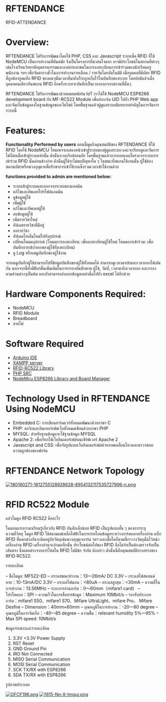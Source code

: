 # RFTENDANCE
RFID-ATTENDANCE

# Overview:

RFTENDANCE ได้รับการพัฒนาโดยใช้ PHP, CSS และ Javascript ระบบเช็ค RFID ที่ใช้ NodeMCU เป็นการทำงานที่ทันสมัย จึงเป็นโครงการที่น่าสนใจมาก อาจมีประโยชน์ในสถานที่ต่างๆเช่นโรงเรียนวิทยาลัยอุตสาหกรรมและองค์กรเอกชนในการลงทะเบียนการเข้าร่วมของนักเรียนครูพนักงาน ฯลฯ เพื่อจัดตารางชั่วโมงการทำงานรายเดือน / รายวันโดยอัตโนมัติ เมื่อบุคคลที่มีบัตร RFID ที่ถูกต้องรูดแท็ก RFID ของคนๆนั้นเวลาที่มาถึงก็จะถูกเก็บไว้ในบันทึกของระบบ โดยปกติแล้วเมื่อบุคคลคนเดียวกันสแกน RFID อีกครั้งระบบจะบันทึกเป็นเวลาออกจากสถานที่นั้นๆ


RFTENDANCE ได้รับการพัฒนาด้วยแพลตฟอร์ม IoT เราได้ใช้ NodeMCU ESP8266 development board กับ MF-RC522 Module เพื่อส่งการ์ด UID ไปยัง PHP Web app และจัดเก็บข้อมูลลงในฐานข้อมูลของเว็บไซต์ โดยพื้นฐานแล้วผู้ดูแลระบบมีบทบาทสำคัญในการจัดการระบบนี้

# Features:
 **Functionality Performed by users**
ตอนนี้พูดถึงคุณสมบัติของ RFTENDANCE ที่ใช้ RFID โดยใช้ NodeMCU โฮมเพจจะแสดงหน้าเข้าสู่ระบบของผู้ดูแลระบบ และจะเรียกดูและจัดการได้ก็ต่อเมื่อเข้าสู่ระบบเท่านั้น ดังนั้นระบบจึงปลอดภัย โดยพื้นฐานแล้วการออกแบบโครงการระบบการเข้าร่วม RFID นั้นค่อนข้างง่าย ดังนั้นผู้ใช้จะไม่พบปัญหาใด ๆ ในขณะที่สแกนใช้งานนั้น ผู้ใช้ต้องสแกนบัตรหรือพวงกุญแจเพื่อรักษาการเข้าใช้งานซึ่งรวมเวลาเข้าใช้งานด้วย

**functions provided to admin are mentioned below:**
 - ระบบเข้าสู่ระบบและออกจากระบบของแอดมิน
 - แก้ไขและอัพเดทโปรไฟล์แอดมิน
 - ดูข้อมูลผู้ใช้
 - เพิ่มผู้ใช้
 - แก้ไขและอัพเดทผู้ใช้
 - ลบข้อมูลผู้ใช้
 - เพิ่มรายวิชาใหม่
 - อัปเดตรายวิชาที่มีอยู่
 - ลบรายวิชา
 - อัปเดตโทเค็นใหม่ไปยังอุปกรณ์
 - เปลี่ยนโหมดอุปกรณ์ (โหมดการลงทะเบียน: เพื่อลงทะเบียนผู้ใช้ใหม่ โหมดการเข้าร่วม: เพื่อบันทึกการเข้า/ออกของผู้ใช้ที่ลงทะเบียน)
 - ดู Log หรือเมนูบันทึกของผู้ใช้งาน

จากเมนูบันทึกผู้ใช้สามารถไปที่ข้อมูลบันทึกของผู้ใช้ทั้งหมดได้ สามารถดูเวลามาเข้าและเวลาออกได้เช่นกัน 
นอกจากนี้ยังมีฟังก์ชั่นเพิ่มเติมในการกรองบันทึกตาม ผู้ใช้, วันที่, เวลามาถึงเวลาออก และกรองตามส่วนต่างๆเป็นต้น
และยังสามารถส่งออกข้อมูลเหล่านั้นไปยัง excel ได้อีกด้วย

# Hardware Components Required:
- NodeMCU
- RFID Module
- Breadboard
- สายไฟ

# Software Required
- [Arduino IDE](https://www.arduino.cc/en/main/software)
- [XAMPP server](https://www.apachefriends.org/download.html)
- [RFID-RC522 Library](https://github.com/miguelbalboa/rfid)
- [PHP SRC](https://google.com)
- [NodeMcu ESP8266 Library and Board Manager](https://github.com/esp8266/Arduino#installing-with-boards-manager)

# Technology Used in RFTENDANCE Using NodeMCU

- Embedded C: การเขียนฮาร์ดแวร์ทั้งหมดพัฒนาด้วยภาษา C
- PHP: ลอจิกและอินเทอร์เฟซเว็บทั้งหมดเขียนด้วยภาษา PHP
- MYSQL: สำหรับฐานข้อมูลจะใช้ฐานข้อมูล MYSQL
- Apache 2: เพื่อเรียกใช้เว็บอินเตอร์เฟสบนเซิร์ฟเวอร์ Apache 2
- Javascript and CSS: เพื่อจัดรูปแบบเว็บอินเตอร์เฟสด้วยภาพเคลื่อนไหวและตรวจสอบความถูกต้องของฟอร์ม

# RFTENDANCE Network Topology
 [![180160271-1612755128928628-8954132117535727996-n.png](https://i.postimg.cc/tJzzwgJG/180160271-1612755128928628-8954132117535727996-n.png)](https://postimg.cc/WqhrJT05)
 
# RFID RC522 Module
แล้วโมดูล RFID RC522 คืออะไร

ในตอนแรกเรามาเรียนรู้เกี่ยวกับ RFID กันสักเล็กน้อย RFID เป็นรูปแบบสั้น ๆ ของการระบุความถี่วิทยุ โมดูล RFID ใช้สนามแม่เหล็กไฟฟ้าในการถ่ายโอนข้อมูลระหว่างการ์ดและเครื่องอ่าน แท็ก RFID ที่แตกต่างกันจะติดอยู่กับวัตถุเช่นพวงกุญแจการ์ด ฯลฯ และเมื่อใดก็ตามที่เราวางวัตถุนั้นไว้หน้าเครื่องอ่าน RFID เครื่องอ่านจะอ่านแท็กนั้น ประโยชน์ต่อไปของ RFID คือไม่จำเป็นต้องตรวจจับเป็นเส้นตรง ซึ่งแตกต่างจากบาร์โค้ดใน RFID ไม่มีข้อ จำกัด ดังกล่าว ดังนั้นนี่คือคุณสมบัติบางอย่างของ RFID RC522.

รายละเอียด

– ชื่อโมดูล: MF522-ED
– กระแสขณะทำงาน：13—26mA/ DC 3.3V
– กระแสไฟสแตนด์บาย：10-13mA/DC 3.3V
– กระแสไฟนอน：<80uA
– กระแสสูงสุด：<30mA
– ความถี่ในการทำงาน：13.56MHz
– ระยะการอ่านการ์ด：0～60mm（mifare1 card）
– โปรโตคอล：SPI
– ความเร็วในการสื่อสารข้อมูล：Maximum 10Mbit/s
– รองรับประเภทการ์ด：mifare1 S50、mifare1 S70、Mifare UltraLight、mifare Pro、 Mifare Desfire
– Dimension：40mm×60mm
– อุณหภูมิในการทำงาน：-20—80 degree
– อุณหภูมิในการจัดเก็บ：-40—85 degree
– ความชื้น：relevant humidity 5%—95%
– Max SPI speed: 10Mbit/s

ข้อมูลจำเพาะและรายละเอียด

1. 3.3V +3.3V Power Supply
2. RST Reset
3. GND Ground Pin
4. IRO Not Connected
5. MISO Serial Communication
6. MOSI Serial Communication
7. SCK TX/RX with ESP8266
8. SDA TX/RX with ESP8266

รูปภาพประกอบ
 
 [![OFCF196.png](https://i.postimg.cc/0jtw7Krj/OFCF196.png)](https://postimg.cc/sGhxrXYC)
 [![f815-Nn-X-Imgur.png](https://i.postimg.cc/sx2BffKr/f815-Nn-X-Imgur.png)](https://postimg.cc/dkzQ4YzH)
